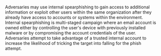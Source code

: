 Adversaries may use internal spearphishing to gain access to additional information or exploit other users within the same organization after they already have access to accounts or systems within the environment. Internal spearphishing is multi-staged campaign where an email account is owned either by controlling the user's device with previously installed malware or by compromising the account credentials of the user. Adversaries attempt to take advantage of a trusted internal account to increase the likelihood of tricking the target into falling for the phish attempt.